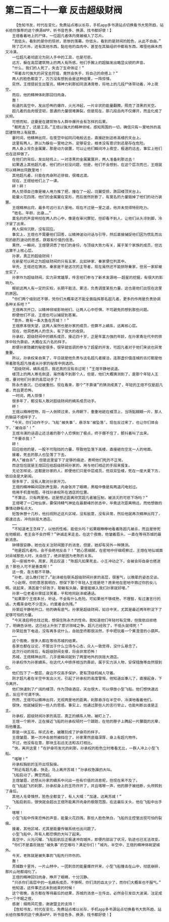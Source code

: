 # 第二百二十一章 反击超级财阀
        【告知书友，时代在变化，免费站点难以长存，手机app多书源站点切换看书大势所趋，站长给你推荐的这个换源APP，听书音色多、换源、找书都好使！】
       王煊看着地上的尸体，一位超凡者体内竟被植入了芯片。
       “我低头，看到的是你的现状，悲惨的落幕。你低头，看到的是财阀的脸色，从此不自由。”
       除了芯片外，还有其他东西，黏在他的血肉中，甚至在其脑组织中都有东西，难怪他麻木而又冷漠。
       一位超凡者彻底沦为别人手中的工具，也是可悲。
       远方，躲在高层建筑物上的两人有所感，他们手腕上的超脑发出略显尖锐的声音。
       “什么，我们的人死了，失去了生命体征！”
       “带着古代强大的异宝去狩猎，竟然会失手，将自己的命搭上？”
       两人的脸色都变了，万万没有想到会是这种结果，一阵惊悚。
       突然，王煊提前生出警兆，精神力刹那如同浪涛席卷，将地上的几段尸体带动着，冲上夜空。
       而后，他的精神体刹那回归肉身。
       轰！
       街道的高空中，发出恐怖的爆炸，火光冲起，一片伞状的能量翻腾，照亮了漆黑的天空。
       超凡者的血肉很坚韧，普通的力量很难撕裂，但是现在，那几段血肉不仅爆开，而且化成了灰烬。
       可想而知，这要是在建筑物与人群中爆开会有怎样的后果。
       “都死去了，还是工具。”王煊以强大的精神领域，感知周围的一切，确信只有一里地外的高层建筑物上有敌意。
       霎时间，他精神出窍，在夜空中如同闪电般远去，直接赶到这栋高楼的天台上。
       这里有两人，原以为躲在一里地之外，足够安全，根本没有意识到还是存在危险。
       两人身上背负金属翼，那是动力装置，可以让他们瞬间冲上夜空，极速的远去，事实上他们也在这样做了。
       在他们的背后，发出轻鸣上，一对漆黑的金属翼展开，两人准备刹那远去！
       如果遇上其他超凡者，他们的计划没问题，但是，他们不会想到，在这个层次而已，王煊就可以精神出窍数里地！
       其他超凡者，只能在肉身附近徘徊，很难远渡。
       现在，王煊给他们上了一课。
       砰！砰！
       两人觉得自己像是被人用力推了把，撞在了一起，羽翼受损，跌回楼顶天台上。
       能量火花四溅，他们的金属翼在变形，而后居然折断了，有莫名的力量毁掉了他们的动力装置。
       王煊精神出窍，最多可远行五六里地，现在不过是一里之遥，他并未觉得特别吃力。
       “姓名，年龄，出身……”
       莫名的的声音响彻在两人的心中，像是在审问罪犯，但却看不到人，让他们从头凉到脚，冷汗冒了出来。
       两人保持沉默，没有回应。
       事实上，王煊也不需要他们回答，以精神波动问话与引导，然后直接捕捉他们因为慌乱而出现的剧烈波动的思感，获取有价值的信息。
       果然，一瞬间，王煊便洞悉了他们的身份，与顶级大势力有关，属于某个家族的成员，但远远算不上核心层。
       孙家，真正的超级财阀！
       在新星可以称之为超级财阀的只有五家，比如钟家、秦家便位列其中。
       早先，王煊还在猜测，秦家是不是这次的主导者，现在虽然还不能排除秦家，但另一家却被坐实了。
       孙家作为超级财阀，实力异常雄厚，传言他们参与了新术发源地——超星的挖掘，有很大的影响力。
       眼前这两人有一定的实权，长期干脏活、累活，负责调度某些力量，这也是他们出现在这里的原因。
       “你们两个级别还不够，凭你们大概率还不能全面指挥那名超凡者，更多的作用是负责协调各种关系吧？”
       王煊再次开口，以精神领域影响他们，让两人心中恐惧，不可避免的想到那些问题。
       即便他们不说，王煊也可以捕捉到答案。
       “意外，竟有一条大鱼在苏城？！”
       王煊原本很失望，这两人虽然也是孙家的成员，但算不上嫡系，远离核心层。
       现在，他洞悉两人的念头，有了很大的收获。
       孙承权，超级财阀中的嫡系成员，接近四十岁，正是年富力强的年龄，在孙家青壮代中的排序中较为靠前，大概在五六名的样子。
       即便孙家隐藏的秘密很多，很早就低调的参与了超星的开发，可超凡者对于他们来说也异常重要。
       所以，孙承权亲自来了，平日就是他负责与这名超凡者接洽，连那盏价值连城的古灯都是他带着那名超凡强者从孙家的秘库中挑选的。
       “超级财阀，嫡系成员，我还真的没有杀过呢！”王煊平静地说道。
       楼顶上的两人寒毛倒竖，虽然看不到那个人，但是，他们大概猜测到了，是那个年轻人王煊，要对他们孙家的高层动手了！
       陈永杰昏沉，已经被重创。现在看来，那个“不靠谱”的猜测成真了，年轻的王煊不仅是超凡者，而且更恐怖。
       一时间，两人惊悚！
       很多年了，都没有人敢对超级财阀的嫡系成员动手。
       砰！
       王煊以精神控物，将一人倒转过来，头颅朝下，重重地砸在楼顶上，当场黏糊糊一片，那人的脑袋不成样子了。
       “今天，你们动作不少，飞船‘被失事’，悬浮车‘被坠落’。现在反过来了，也让你们体会下，‘被自杀’！”
       王煊冷漠的话语让还活着的那个人恐惧到了极点，终于绷不住了，颤抖着叫了出来。
       “不要杀我！”
       砰！
       回应给他的是，一股不可阻挡的力量，导致他坠落下高楼，直接砸向空无一人的地面。
       接着，死去的那人也坠落了下去。
       两人“被自杀”，但是这里留下了足够的痕迹，表明他们死的不正常。
       而这恰恰就是王煊回应给超级财阀孙家的，用与他们相近的手段来报复。
       无论怎样说，这都是孙家的人，即便他们只是中层成员，但双双坠楼，死在一座大夏下方，依旧会是大新闻。
       很多年了，没有人敢对孙家开刀。
       王煊的精神瞬间回到养生殿，肉身张开了眼睛，黑暗中像是有两道闪电划过。
       他用手机查地图，寻找孙承权所在酒店的位置。
       “不算远，只有两里地。这是想近距离欣赏超凡者被压制，被消灭的可悲下场吗？”
       王煊喝了一口地仙泉，要保持精气神处在最巅峰的状态中，毕竟这次距离稍远，而他想做的事情动静有点大。
       短暂休憩十几秒，他扫视附近这片区域，没有敌意，没有异常，然后他就再次精神出窍了，极速远去，冲向扶摇大酒店。
       ……
       “不知道老王怎样了，以他的性格，能低头吗？如果眼睁睁地看着陈超凡被杀，而且是惨死在他眼前，老王会不会炸啊？”钟诚走来走去，在这个夜晚，他皱着眉头，一直在等待苏城的最新消息。
       钟晴很安静，她也在关注财阀圈子的消息，但是，她却有另外一种猜测。
       “他是超凡者吗，会不会绝地反击？！”她心思细腻，在密地中仔细观察过，王煊在地仙城面对异域那些人时，太自信了，绝非是因为老陈的关系。
       另一座城市中，周家，周云叹道：“陈超凡如果死去，小王冲动之下，会被会将自身也搭进去？那些人可不是善类啊！”
       这一夜，各方都不平静。
       “孙老，这么晚打扰了。”赵泽峻在联系超级财阀孙家的高层，很客气，以晚辈的姿态交谈。
       “小赵啊，你的意思我明白，想保下那个年轻人王煊是吧？原来他在密地中救过你的女儿啊。说起来，清菡是个好孩子，聪敏有头脑，要是能嫁入我们孙家就好喽。”
       孙家一位老者孙荣廷淡笑着，平和地同赵泽峻通话。
       “如果那个王煊本分，听话，不会有什么危险。可如果他不够成熟，不理智，有过激言行的话，大概率会吃不少苦头，约莫着会伤残。”
       孙荣廷平静地开口，他的确有底气。孙家是超级财阀，如日中天，尤其是最近两年积淀下了足够可怕的力量。
       “今天凌启明也找过我，想保住陈永杰的性命。我知道他们年轻时有交情，但我依旧拒绝了，明确告诉他，这已经上升到了意识领域之争。超凡已经败了，不低头就得死！”
       孙荣廷放下电话，没有再多说什么，自始至终都很淡然，手中把玩着一个黄澄澄的小葫芦。
       ……
       这个夜晚，很多人都在等待苏城的结果。
       各家也都在议论，不管出于什么立场与心态，众人一致觉得，没什么悬念了。
       这次行动的背后，有超级财阀支撑，将会非常恐怖！
       苏城，王煊精神出窍，几乎是瞬间就到了两里地外的扶摇大酒店。
       孙承权作为孙家嫡系，在这代人中排序相当的靠前，属于实力派人物，安保措施等自然很到位。
       他们包下了一整层，身边不仅高手保护，更有顶级机械人守着。
       刚才超凡者在半空中发出火光，引起了孙承权的高度警惕，他知道出事儿了，直接起身，下令离开。
       他们快速到了广阔的楼顶，作为顶级酒店，天台很大，可以停放小型飞船。他们想快速远去，反应不可谓不快。
       然而，王煊可以精神出窍，无视两里地的距离，刹那悬浮在半空中，冷漠地看着他们。
       很快，他就捕捉到一些人的思感。事实上，他通过那些人的言行举止，也能判断出谁是正主。
       孙承权，超级财阀孙家的高层，真正的嫡系人物，被盯上了。
       王煊一个俯冲，正在接近飞船的孙承权顿时一个踉跄，在他的脖子上腾起一片朦胧的光晕，将他覆盖。
       那是一块玉石，样式古老，被雕刻成了护身符的样子。
       王煊皱眉，第一次冲击居然被挡住了，孙家果然底蕴深厚，身上有超凡物件。
       不过，他没有在意，那块玉石远无法和古灯相比。
       “快，离开这里！”在护身符发光的刹那，孙承权的脸色立时难看无比，一群人冲上小型飞船。
       “喀嚓！”
       孙承权胸前的玉符出现裂痕。
       “附近有超凡者，快走，马上离开苏城！”孙承权急躁的大叫。
       飞船启动了，腾空而起。
       王煊皱眉，还想从孙家的嫡系中问出一些有价值的消息呢，但现在来不及了。
       在飞船起飞的刹那，孙承权身上的玉符炸开了，并且喀嚓一声，他的脖子被扭断，头颅转到了身后。
       其他人毛骨悚然，脸色全都变了，有人大喊：“加速，远离苏城！”
       飞船启航后，很快就会超出王煊所能离开肉身的极限范围，在这最后关头，他在飞船中出手了。
       喀嚓！
       小型飞船中传来恐怖的声音，能量火花四溅，那些人脸色煞白，飞船的主控室出现可怕的裂痕。
       接着，其他区域，尤其是能量传输系统也出问题了。
       小型飞船中，所有人都恐惧的大叫了起来。
       高空中，火光闪耀，飞船启航后正极速冲向城外，即便内部出了状况，轨迹也已无法改变。
       “你们不是喜欢搞些‘被失事’的空难吗？满足你们！”城内，半空中，王煊的精神体眺望城外。
       今天，老陈就是被失事的飞船先行炸伤的。
       轰！
       苏城数十里外，一片山林中，一团刺目的能量爆炸开来，小型飞船撞击在山中，彻底崩碎，那片山地都熔化了。
       王煊的精神回归肉身，睁开了眼睛，十分沉静。
       “只杀你们高层中的一名嫡系成员，不够啊，你们流的血太少了，而你们大概率也不服气。”
       他知道，这件事还远未到结束的时候！
       这个夜晚，各方都在等待最后的结果，苏城的消息一旦传出，必然会引发巨大波澜，注定成为一个不眠之夜。
       感谢：烟雨风花雪，谢谢盟主的支持！
       【告知书友，时代在变化，免费站点难以长存，手机app多书源站点切换看书大势所趋，站长给你推荐的这个换源APP，听书音色多、换源、找书都好使！】